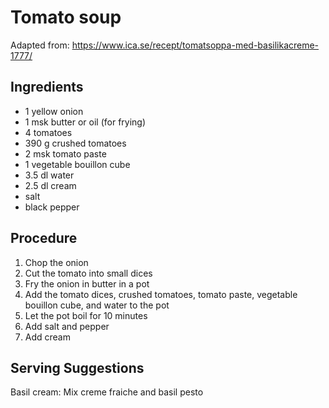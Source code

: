 # Tomato soup
Adapted from: https://www.ica.se/recept/tomatsoppa-med-basilikacreme-1777/
## Ingredients
- 1 yellow onion
- 1 msk butter or oil (for frying)
- 4 tomatoes
- 390 g crushed tomatoes
- 2 msk tomato paste
- 1 vegetable bouillon cube
- 3.5 dl water
- 2.5 dl cream
- salt
- black pepper
## Procedure
1. Chop the onion
2. Cut the tomato into small dices
3. Fry the onion in butter in a pot
4. Add the tomato dices, crushed tomatoes, tomato paste, vegetable bouillon cube, and water to the pot
5. Let the pot boil for 10 minutes
6. Add salt and pepper
7. Add cream
## Serving Suggestions
Basil cream: Mix creme fraiche and basil pesto
